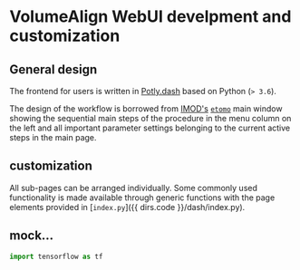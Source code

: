 # VolumeAlign WebUI develpment and customization


## General design

The frontend for users is written in [Potly.dash](https://dash.plotly.com/) based on Python (`> 3.6`).

The design of the workflow is borrowed from [IMOD's](https://bio3d.colorado.edu/imod/) [`etomo`](https://bio3d.colorado.edu/imod/doc/etomoTutorial.html) main window showing the sequential main steps of the procedure in the menu column on the left and all important parameter settings belonging to the current active steps in the main page.

## customization

All sub-pages can be arranged individually. Some commonly used functionality is made available through generic functions with the page elements provided in [`index.py`]({{ dirs.code }}/dash/index.py).


## mock...
``` python
import tensorflow as tf
```
